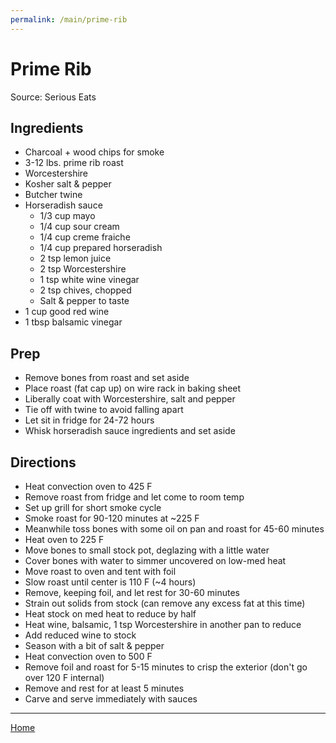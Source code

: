 ```yaml
---
permalink: /main/prime-rib
---
```

# Prime Rib

Source: Serious Eats

## Ingredients

- Charcoal + wood chips for smoke
- 3-12 lbs. prime rib roast
- Worcestershire
- Kosher salt & pepper
- Butcher twine
- Horseradish sauce
  - 1/3 cup mayo
  - 1/4 cup sour cream
  - 1/4 cup creme fraiche
  - 1/4 cup prepared horseradish
  - 2 tsp lemon juice
  - 2 tsp Worcestershire
  - 1 tsp white wine vinegar
  - 2 tsp chives, chopped
  - Salt & pepper to taste
- 1 cup good red wine
- 1 tbsp balsamic vinegar

## Prep

- Remove bones from roast and set aside
- Place roast (fat cap up) on wire rack in baking sheet
- Liberally coat with Worcestershire, salt and pepper
- Tie off with twine to avoid falling apart
- Let sit in fridge for 24-72 hours
- Whisk horseradish sauce ingredients and set aside

## Directions

- Heat convection oven to 425 F
- Remove roast from fridge and let come to room temp
- Set up grill for short smoke cycle
- Smoke roast for 90-120 minutes at ~225 F
- Meanwhile toss bones with some oil on pan and roast for 45-60 minutes
- Heat oven to 225 F
- Move bones to small stock pot, deglazing with a little water
- Cover bones with water to simmer uncovered on low-med heat
- Move roast to oven and tent with foil
- Slow roast until center is 110 F (~4 hours)
- Remove, keeping foil, and let rest for 30-60 minutes
- Strain out solids from stock (can remove any excess fat at this time)
- Heat stock on med heat to reduce by half
- Heat wine, balsamic, 1 tsp Worcestershire in another pan to reduce
- Add reduced wine to stock
- Season with a bit of salt & pepper
- Heat convection oven to 500 F
- Remove foil and roast for 5-15 minutes to crisp the exterior (don't go over 120 F internal)
- Remove and rest for at least 5 minutes
- Carve and serve immediately with sauces

---

[Home](https://thomasjbarrett82.github.io)
